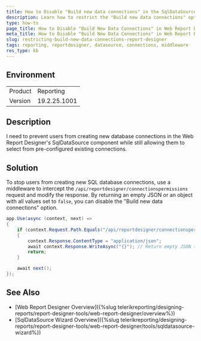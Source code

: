 ```yaml
---
title: How to Disable "Build new data connections" in the SqlDataSource Wizard of the Web Report Designer
description: Learn how to restrict the "Build new data connections" option in the "Choose data connection" window of the SqlDataSource wizard of the Web Report Designer while allowing users to select from existing data connections.
type: how-to
page_title: How to Disable "Build New Data Connections" in Web Report Designer
meta_title: How to Disable "Build New Data Connections" in Web Report Designer
slug: restricting-build-new-data-connections-report-designer
tags: reporting, reportdesigner, datasource, connections, middleware
res_type: kb
---
```


## Environment

<table>
    <tbody>
        <tr>
            <td> Product </td>
            <td> Reporting </td>
        </tr>
        <tr>
            <td> Version </td>
            <td> 19.2.25.1001 </td>
        </tr>
    </tbody>
</table>

## Description

I need to prevent users from creating new database connections in the Web Report Designer's SqlDataSource component while still allowing them to select from pre-configured existing connections.

## Solution

To stop users from creating new SQL database connections, use a middleware to intercept the `/api/reportdesigner/connectionspermissions` request and modify the response. By returning an empty JSON or an object with all values set to `false`, you can disable the "Build new data connections" option.

````C#
app.Use(async (context, next) =>
{
    if (context.Request.Path.Equals("/api/reportdesigner/connectionspermissions"))
    {
        context.Response.ContentType = "application/json";
        await context.Response.WriteAsync("{}"); // Return empty JSON to disable "Build new connections".
        return;
    }

    await next();
});
````

## See Also

* [Web Report Designer Overview]({%slug telerikreporting/designing-reports/report-designer-tools/web-report-designer/overview%})
* [SqlDataSource Wizard Overview]({%slug telerikreporting/designing-reports/report-designer-tools/web-report-designer/tools/sqldatasource-wizard%})
